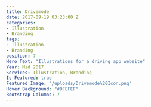 ```yaml
---
title: Drivemode
date: 2017-09-19 03:23:00 Z
categories:
- Illustration
- Branding
tags:
- Illustration
- Branding
position: 7
Hero Text: "​​Illustrations for a driving app website"
Year: Mid 2017
Services: Illustration, Branding
Is Featured: true
Featured Image: "/uploads/Drivemode%20Icon.png"
Hover Background: "#DFEFEF"
Bootstrap Columns: 7
---
```


